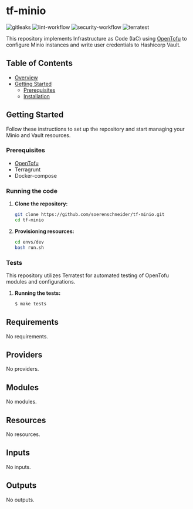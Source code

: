 # tf-minio

![gitleaks](https://github.com/soerenschneider/tf-minio/actions/workflows/gitleaks.yaml/badge.svg)
![lint-workflow](https://github.com/soerenschneider/tf-minio/actions/workflows/lint.yaml/badge.svg)
![security-workflow](https://github.com/soerenschneider/tf-minio/actions/workflows/security.yaml/badge.svg)
![terratest](https://github.com/soerenschneider/tf-minio/actions/workflows/terratest.yaml/badge.svg)

This repository implements Infrastructure as Code (IaC) using [OpenTofu](https://opentofu.org/) to configure Minio instances and write user credentials to Hashicorp Vault.

## Table of Contents

- [Overview](#overview)
- [Getting Started](#getting-started)
    - [Prerequisites](#prerequisites)
    - [Installation](#installation)

## Getting Started

Follow these instructions to set up the repository and start managing your Minio and Vault resources.

### Prerequisites

- [OpenTofu](https://opentofu.org/)
- Terragrunt
- Docker-compose

### Running the code

1. **Clone the repository:**
   ```bash
   git clone https://github.com/soerenschneider/tf-minio.git
   cd tf-minio
   ```

2. **Provisioning resources:**
   ```bash
   cd envs/dev
   bash run.sh
   ```

### Tests

This repository utilizes Terratest for automated testing of OpenTofu modules and configurations.

1. **Running the tests:**
   ```bash
   $ make tests
   ```

<!-- BEGIN_TF_DOCS -->
## Requirements

No requirements.

## Providers

No providers.

## Modules

No modules.

## Resources

No resources.

## Inputs

No inputs.

## Outputs

No outputs.
<!-- END_TF_DOCS -->